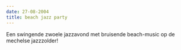 ```yaml
---
date: 27-08-2004
title: beach jazz party
---
```

Een swingende zwoele jazzavond met bruisende beach-music op de mechelse jazzzolder!